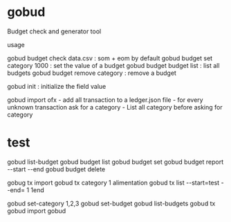 # gobud
Budget check and generator tool

usage 

gobud budget check data.csv : som + eom by default
gobud budget set category 1000 : set the value of a budget
gobud budget budget list : list all budgets
gobud budget remove category : remove a budget

gobud init : initialize the field value

gobud import ofx
    - add all transaction to a ledger.json file
    - for every unknown transaction ask for a category
    - List all category before asking for category

# test

gobud list-budget
gobud budget list
gobud budget set
gobud budget report  --start --end
gobud budget delete

gobug tx import
gobud tx category 1 alimentation
gobud tx list --start=test --end= 1 1end

gobud set-category 1,2,3
gobud set-budget
gobud list-budgets
gobud tx
gobud import
gobud 
